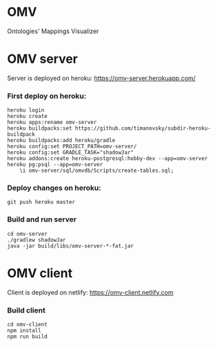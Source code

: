 # OMV
Ontologies' Mappings Visualizer

# OMV server
Server is deployed on heroku: https://omv-server.herokuapp.com/

### First deploy on heroku:
```
heroku login
heroku create
heroku apps:rename omv-server
heroku buildpacks:set https://github.com/timanovsky/subdir-heroku-buildpack
heroku buildpacks:add heroku/gradle
heroku config:set PROJECT_PATH=omv-server/
heroku config:set GRADLE_TASK="shadowJar"
heroku addons:create heroku-postgresql:hobby-dev --app=omv-server
heroku pg:psql --app=omv-server
    \i omv-server/sql/omvdb/Scripts/create-tables.sql;
```

### Deploy changes on heroku:
```
git push heroku master
```

### Build and run server
```
cd omv-server
./gradlew shadowJar
java -jar build/libs/omv-server-*-fat.jar
```

# OMV client
Client is deployed on netlify: https://omv-client.netlify.com

### Build client
```
cd omv-client
npm install
npm run build
```